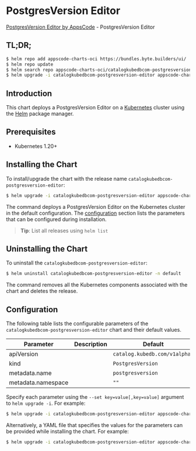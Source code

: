 # PostgresVersion Editor

[PostgresVersion Editor by AppsCode](https://byte.builders) - PostgresVersion Editor

## TL;DR;

```bash
$ helm repo add appscode-charts-oci https://bundles.byte.builders/ui/
$ helm repo update
$ helm search repo appscode-charts-oci/catalogkubedbcom-postgresversion-editor --version=v0.4.21
$ helm upgrade -i catalogkubedbcom-postgresversion-editor appscode-charts-oci/catalogkubedbcom-postgresversion-editor -n default --create-namespace --version=v0.4.21
```

## Introduction

This chart deploys a PostgresVersion Editor on a [Kubernetes](http://kubernetes.io) cluster using the [Helm](https://helm.sh) package manager.

## Prerequisites

- Kubernetes 1.20+

## Installing the Chart

To install/upgrade the chart with the release name `catalogkubedbcom-postgresversion-editor`:

```bash
$ helm upgrade -i catalogkubedbcom-postgresversion-editor appscode-charts-oci/catalogkubedbcom-postgresversion-editor -n default --create-namespace --version=v0.4.21
```

The command deploys a PostgresVersion Editor on the Kubernetes cluster in the default configuration. The [configuration](#configuration) section lists the parameters that can be configured during installation.

> **Tip**: List all releases using `helm list`

## Uninstalling the Chart

To uninstall the `catalogkubedbcom-postgresversion-editor`:

```bash
$ helm uninstall catalogkubedbcom-postgresversion-editor -n default
```

The command removes all the Kubernetes components associated with the chart and deletes the release.

## Configuration

The following table lists the configurable parameters of the `catalogkubedbcom-postgresversion-editor` chart and their default values.

|     Parameter      | Description |                 Default                  |
|--------------------|-------------|------------------------------------------|
| apiVersion         |             | <code>catalog.kubedb.com/v1alpha1</code> |
| kind               |             | <code>PostgresVersion</code>             |
| metadata.name      |             | <code>postgresversion</code>             |
| metadata.namespace |             | <code>""</code>                          |


Specify each parameter using the `--set key=value[,key=value]` argument to `helm upgrade -i`. For example:

```bash
$ helm upgrade -i catalogkubedbcom-postgresversion-editor appscode-charts-oci/catalogkubedbcom-postgresversion-editor -n default --create-namespace --version=v0.4.21 --set apiVersion=catalog.kubedb.com/v1alpha1
```

Alternatively, a YAML file that specifies the values for the parameters can be provided while
installing the chart. For example:

```bash
$ helm upgrade -i catalogkubedbcom-postgresversion-editor appscode-charts-oci/catalogkubedbcom-postgresversion-editor -n default --create-namespace --version=v0.4.21 --values values.yaml
```

